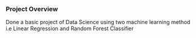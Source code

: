 ### Project Overview

 Done a basic project of Data Science using two machine learning method i.e Linear Regression and Random Forest Classifier


